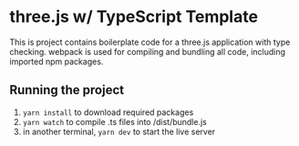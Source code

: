 # three.js w/ TypeScript Template
This is project contains boilerplate code for a three.js application with type checking. webpack is used for compiling and bundling all code, including imported npm packages.

## Running the project
1. `yarn install` to download required packages
2. `yarn watch` to compile .ts files into /dist/bundle.js
3. in another terminal, `yarn dev` to start the live server